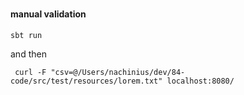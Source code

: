 #

#### manual validation

    sbt run

and then

     curl -F "csv=@/Users/nachinius/dev/84-code/src/test/resources/lorem.txt" localhost:8080/
